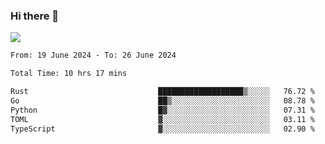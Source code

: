 ### Hi there 👋️

![](https://komarev.com/ghpvc/?username=Loner1024)

<!--START_SECTION:waka-->

```txt
From: 19 June 2024 - To: 26 June 2024

Total Time: 10 hrs 17 mins

Rust                             ███████████████████▒░░░░░   76.72 %
Go                               ██▒░░░░░░░░░░░░░░░░░░░░░░   08.78 %
Python                           █▓░░░░░░░░░░░░░░░░░░░░░░░   07.31 %
TOML                             ▓░░░░░░░░░░░░░░░░░░░░░░░░   03.11 %
TypeScript                       ▓░░░░░░░░░░░░░░░░░░░░░░░░   02.90 %
```

<!--END_SECTION:waka-->



